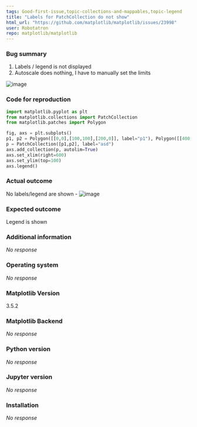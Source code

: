 ```yaml
---
tags: Good-first-issue,topic-collections-and-mappables,topic-legend
title: "Labels for PatchCollection do not show"
html_url: "https://github.com/matplotlib/matplotlib/issues/23998"
user: Robotatron
repo: matplotlib/matplotlib
---
```


### Bug summary

1. Labels / legend is not displayed
2. Autoscale does nothing, I have to manually set the limits

![image](https://user-images.githubusercontent.com/95919873/192120011-d112d17d-9ac8-4d03-9b6f-6142e7e43b1a.png)


### Code for reproduction

```python
import matplotlib.pyplot as plt
from matplotlib.collections import PatchCollection
from matplotlib.patches import Polygon

fig, axs = plt.subplots()
p1, p2 = Polygon([[0,0],[100,100],[200,0]], label="p1"), Polygon([[400,0],[500,100],[600,0]], label="p2")
p = PatchCollection([p1,p2], label="asd")
axs.add_collection(p, autolim=True)
axs.set_xlim(right=600)
axs.set_ylim(top=100)
axs.legend()
```


### Actual outcome

No labels/legend are shown - ![image](https://user-images.githubusercontent.com/95919873/192120011-d112d17d-9ac8-4d03-9b6f-6142e7e43b1a.png)

### Expected outcome

Legend is shown

### Additional information

_No response_

### Operating system

_No response_

### Matplotlib Version

3.5.2

### Matplotlib Backend

_No response_

### Python version

_No response_

### Jupyter version

_No response_

### Installation

_No response_